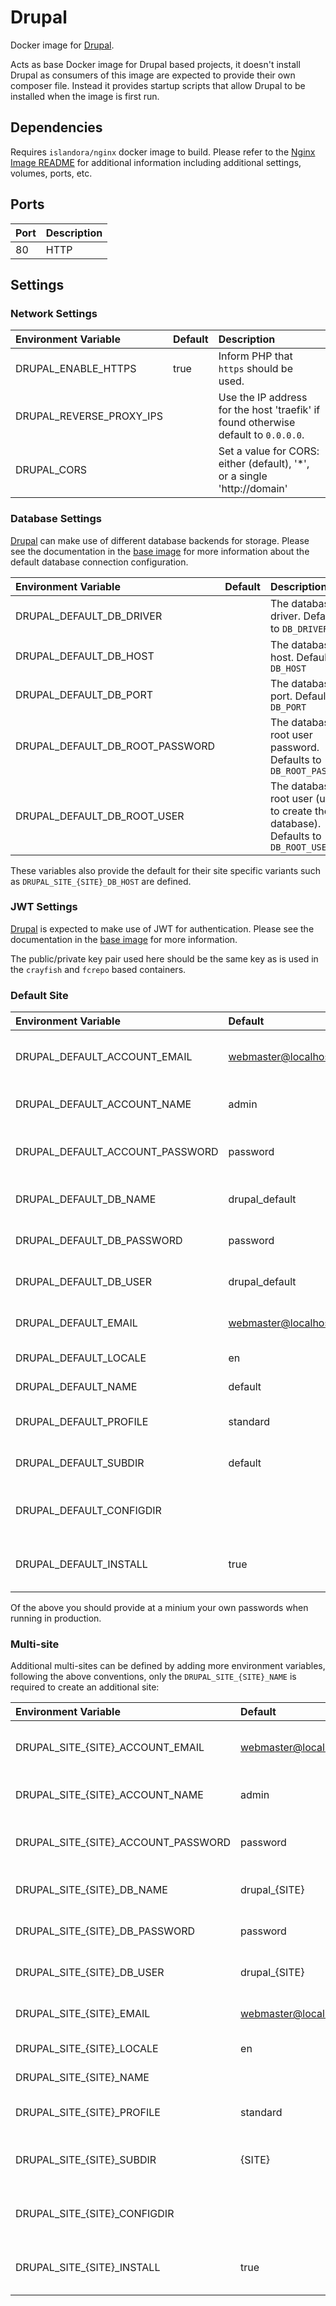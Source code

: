 # Drupal

Docker image for [Drupal].

Acts as base Docker image for Drupal based projects, it doesn't install Drupal
as consumers of this image are expected to provide their own composer file.
Instead it provides startup scripts that allow Drupal to be installed when the
image is first run.

## Dependencies

Requires `islandora/nginx` docker image to build. Please refer to the
[Nginx Image README](../nginx/README.md) for additional information including
additional settings, volumes, ports, etc.

## Ports

| Port | Description |
| :--- | :---------- |
| 80   | HTTP        |

## Settings

### Network Settings

| Environment Variable     | Default | Description                                                                        |
| :----------------------- | :------ | :--------------------------------------------------------------------------------- |
| DRUPAL_ENABLE_HTTPS      | true    | Inform PHP that `https` should be used.                                            |
| DRUPAL_REVERSE_PROXY_IPS |         | Use the IP address for the host 'traefik' if found otherwise default to `0.0.0.0`. |
| DRUPAL_CORS              |         | Set a value for CORS: either <blank> (default), '*', or a single 'http://domain'   |

### Database Settings

[Drupal] can make use of different database backends for storage. Please see the
documentation in the [base image] for more information about the default
database connection configuration.

| Environment Variable            | Default | Description                                                                           |
| :------------------------------ | :------ | :------------------------------------------------------------------------------------ |
| DRUPAL_DEFAULT_DB_DRIVER        |         | The database driver. Defaults to `DB_DRIVER`                                          |
| DRUPAL_DEFAULT_DB_HOST          |         | The database host. Defaults to `DB_HOST`                                              |
| DRUPAL_DEFAULT_DB_PORT          |         | The database port. Defaults to `DB_PORT`                                              |
| DRUPAL_DEFAULT_DB_ROOT_PASSWORD |         | The database root user password. Defaults to `DB_ROOT_PASSWORD`                       |
| DRUPAL_DEFAULT_DB_ROOT_USER     |         | The database root user (used to create the site database). Defaults to `DB_ROOT_USER` |

These variables also provide the default for their site specific variants such
as `DRUPAL_SITE_{SITE}_DB_HOST` are defined.

### JWT Settings

[Drupal] is expected to make use of JWT for authentication. Please see the
documentation in the [base image] for more information.

The public/private key pair used here should be the same key as is used in the
`crayfish` and `fcrepo` based containers.

### Default Site

| Environment Variable            | Default                 | Description                                        |
| :------------------------------ | :---------------------- | :------------------------------------------------- |
| DRUPAL_DEFAULT_ACCOUNT_EMAIL    | webmaster@localhost.com | The email to use for the admin account             |
| DRUPAL_DEFAULT_ACCOUNT_NAME     | admin                   | The Drupal administrator user                      |
| DRUPAL_DEFAULT_ACCOUNT_PASSWORD | password                | The Drupal administrator user password             |
| DRUPAL_DEFAULT_DB_NAME          | drupal_default          | The name of the sites database                     |
| DRUPAL_DEFAULT_DB_PASSWORD      | password                | The database users password                        |
| DRUPAL_DEFAULT_DB_USER          | drupal_default          | The database user used by the site                 |
| DRUPAL_DEFAULT_EMAIL            | webmaster@localhost.com | The Drupal administrators email                    |
| DRUPAL_DEFAULT_LOCALE           | en                      | The Drupal sites locale                            |
| DRUPAL_DEFAULT_NAME             | default                 | The Drupal sites name                              |
| DRUPAL_DEFAULT_PROFILE          | standard                | The installation profile to use                    |
| DRUPAL_DEFAULT_SUBDIR           | default                 | The installation profile to use                    |
| DRUPAL_DEFAULT_CONFIGDIR        |                         | Install using existing config files from directory |
| DRUPAL_DEFAULT_INSTALL          | true                    | Perform install if not already installed           |

Of the above you should provide at a minium your own passwords when running in
production.

### Multi-site

Additional multi-sites can be defined by adding more environment variables,
following the above conventions, only the `DRUPAL_SITE_{SITE}_NAME` is required
to create an additional site:

| Environment Variable                | Default                 | Description                                        |
| :---------------------------------- | :---------------------- | :------------------------------------------------- |
| DRUPAL_SITE_{SITE}_ACCOUNT_EMAIL    | webmaster@localhost.com | The email to use for the admin account             |
| DRUPAL_SITE_{SITE}_ACCOUNT_NAME     | admin                   | The Drupal administrator user                      |
| DRUPAL_SITE_{SITE}_ACCOUNT_PASSWORD | password                | The Drupal administrator user password             |
| DRUPAL_SITE_{SITE}_DB_NAME          | drupal_{SITE}           | The name of the sites database                     |
| DRUPAL_SITE_{SITE}_DB_PASSWORD      | password                | The database users password                        |
| DRUPAL_SITE_{SITE}_DB_USER          | drupal_{SITE}           | The database user used by the site                 |
| DRUPAL_SITE_{SITE}_EMAIL            | webmaster@localhost.com | The Drupal administrators email                    |
| DRUPAL_SITE_{SITE}_LOCALE           | en                      | The Drupal sites locale                            |
| DRUPAL_SITE_{SITE}_NAME             |                         | The Drupal sites name                              |
| DRUPAL_SITE_{SITE}_PROFILE          | standard                | The installation profile to use                    |
| DRUPAL_SITE_{SITE}_SUBDIR           | {SITE}                  | The subdirectory to install the sub-site into      |
| DRUPAL_SITE_{SITE}_CONFIGDIR        |                         | Install using existing config files from directory |
| DRUPAL_SITE_{SITE}_INSTALL          | true                    | Perform install if not already installed           |

[base image]: ../base/README.md
[Drupal]: https://www.drupal.org/
